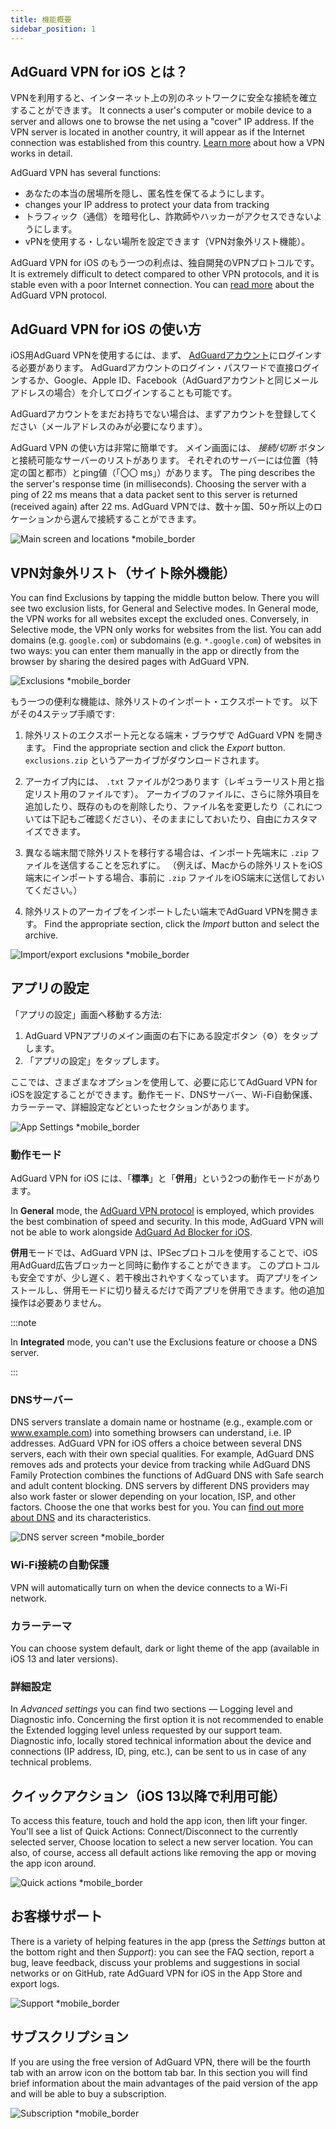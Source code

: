 ```yaml
---
title: 機能概要
sidebar_position: 1
---
```


## AdGuard VPN for iOS とは？

VPNを利用すると、インターネット上の別のネットワークに安全な接続を確立することができます。 It connects a user's computer or mobile device to a server and allows one to browse the net using a "cover" IP address. If the VPN server is located in another country, it will appear as if the Internet connection was established from this country. [Learn more](/general/how-vpn-works) about how a VPN works in detail.

AdGuard VPN has several functions:

- あなたの本当の居場所を隠し、匿名性を保てるようにします。
- changes your IP address to protect your data from tracking
- トラフィック（通信）を暗号化し、詐欺師やハッカーがアクセスできないようにします。
- vPNを使用する・しない場所を設定できます（VPN対象外リスト機能）。

AdGuard VPN for iOS のもう一つの利点は、独自開発のVPNプロトコルです。 It is extremely difficult to detect compared to other VPN protocols, and it is stable even with a poor Internet connection. You can [read more](/general/adguard-vpn-protocol) about the AdGuard VPN protocol.

## AdGuard VPN for iOS の使い方

iOS用AdGuard VPNを使用するには、まず、 [AdGuardアカウント](https://my.adguard.com/)にログインする必要があります。 AdGuardアカウントのログイン・パスワードで直接ログインするか、Google、Apple ID、Facebook（AdGuardアカウントと同じメールアドレスの場合）を介してログインすることも可能です。

AdGuardアカウントをまだお持ちでない場合は、まずアカウントを登録してください（メールアドレスのみが必要になります）。

AdGuard VPN の使い方は非常に簡単です。 メイン画面には、 *接続/切断* ボタンと接続可能なサーバーのリストがあります。 それぞれのサーバーには位置（特定の国と都市）とping値（「〇〇 ms」）があります。 The ping describes the the server's response time (in milliseconds). Choosing the server with a ping of 22 ms means that a data packet sent to this server is returned (received again) after 22 ms. AdGuard VPNでは、数十ヶ国、50ヶ所以上のロケーションから選んで接続することができます。

![Main screen and locations *mobile_border](https://cdn.adguardvpn.com/content/kb/vpn/ios/1.png?123)

## VPN対象外リスト（サイト除外機能）

You can find Exclusions by tapping the middle button below. There you will see two exclusion lists, for General and Selective modes. In General mode, the VPN works for all websites except the excluded ones. Conversely, in Selective mode, the VPN only works for websites from the list. You can add domains (e.g. `google.com`) or subdomains (e.g. `*.google.com`) of websites in two ways: you can enter them manually in the app or directly from the browser by sharing the desired pages with AdGuard VPN.

![Exclusions *mobile_border](https://cdn.adguardvpn.com/content/kb/vpn/ios/2.png?123)

もう一つの便利な機能は、除外リストのインポート・エクスポートです。 以下がその4ステップ手順です:

1. 除外リストのエクスポート元となる端末・ブラウザで AdGuard VPN を開きます。 Find the appropriate section and click the *Export* button. `exclusions.zip` というアーカイブがダウンロードされます。

2. アーカイブ内には、 `.txt` ファイルが2つあります（レギュラーリスト用と指定リスト用のファイルです）。 アーカイブのファイルに、さらに除外項目を追加したり、既存のものを削除したり、ファイル名を変更したり（これについては下記もご確認ください）、そのままにしておいたり、自由にカスタマイズできます。

3. 異なる端末間で除外リストを移行する場合は、インポート先端末に `.zip` ファイルを送信することを忘れずに。 （例えば、Macからの除外リストをiOS端末にインポートする場合、事前に `.zip` ファイルをiOS端末に送信しておいてください。）

4. 除外リストのアーカイブをインポートしたい端末でAdGuard VPNを開きます。 Find the appropriate section, click the *Import* button and select the archive.

![Import/export exclusions *mobile_border](https://cdn.adguardvpn.com/content/kb/vpn/ios/import-export-exclusions.png)

## アプリの設定

「アプリの設定」画面へ移動する方法:

1. AdGuard VPNアプリのメイン画面の右下にある設定ボタン（⚙）をタップします。
2. 「アプリの設定」をタップします。

ここでは、さまざまなオプションを使用して、必要に応じてAdGuard VPN for iOSを設定することができます。動作モード、DNSサーバー、Wi-Fi自動保護、カラーテーマ、詳細設定などといったセクションがあります。

![App Settings *mobile_border](https://cdn.adguardvpn.com/content/kb/vpn/ios/app-settings.png)

### 動作モード

AdGuard VPN for iOS には、「**標準**」と「**併用**」という2つの動作モードがあります。

In **General** mode, the [AdGuard VPN protocol](/general/adguard-vpn-protocol) is employed, which provides the best combination of speed and security. In this mode, AdGuard VPN will not be able to work alongside [AdGuard Ad Blocker for iOS](https://adguard.com/kb/adguard-for-ios/overview/).

**併用**モードでは、AdGuard VPN は、IPSecプロトコルを使用することで、iOS用AdGuard広告ブロッカーと同時に動作することができます。 このプロトコルも安全ですが、少し遅く、若干検出されやすくなっています。 両アプリをインストールし、併用モードに切り替えるだけで両アプリを併用できます。他の追加操作は必要ありません。

:::note

In **Integrated** mode, you can't use the Exclusions feature or choose a DNS server.

:::

### DNSサーバー

DNS servers translate a domain name or hostname (e.g., example.com or www.example.com) into something browsers can understand, i.e. IP addresses. AdGuard VPN for iOS offers a choice between several DNS servers, each with their own special qualities. For example, AdGuard DNS removes ads and protects your device from tracking while AdGuard DNS Family Protection combines the functions of AdGuard DNS with Safe search and adult content blocking. DNS servers by different DNS providers may also work faster or slower depending on your location, ISP, and other factors. Choose the one that works best for you. You can [find out more about DNS](https://adguard-dns.io/kb/general/dns-filtering/#what-is-dns) and its characteristics.

![DNS server screen *mobile_border](https://cdn.adguardvpn.com/content/kb/vpn/ios/dns-server.png)

### Wi-Fi接続の自動保護

VPN will automatically turn on when the device connects to a Wi-Fi network.

### カラーテーマ

You can choose system default, dark or light theme of the app (available in iOS 13 and later versions).

### 詳細設定

In *Advanced settings* you can find two sections — Logging level and Diagnostic info. Concerning the first option it is not recommended to enable the Extended logging level unless requested by our support team. Diagnostic info, locally stored technical information about the device and connections (IP address, ID, ping, etc.), can be sent to us in case of any technical problems.

## クイックアクション（iOS 13以降で利用可能）

To access this feature, touch and hold the app icon, then lift your finger. You'll see a list of Quick Actions: Connect/Disconnect to the currently selected server, Choose location to select a new server location. You can also, of course, access all default actions like removing the app or moving the app icon around.

![Quick actions *mobile_border](https://cdn.adguardvpn.com/content/kb/vpn/ios/quick-actions.png)

## お客様サポート

There is a variety of helping features in the app (press the *Settings* button at the bottom right and then *Support*): you can see the FAQ section, report a bug, leave feedback, discuss your problems and suggestions in social networks or on GitHub, rate AdGuard VPN for iOS in the App Store and export logs.

![Support *mobile_border](https://cdn.adguardvpn.com/content/kb/vpn/ios/support.png)

## サブスクリプション

If you are using the free version of AdGuard VPN, there will be the fourth tab with an arrow icon on the bottom tab bar. In this section you will find brief information about the main advantages of the paid version of the app and will be able to buy a subscription.

![Subscription *mobile_border](https://cdn.adguardvpn.com/content/kb/vpn/ios/subscription_en.png)
